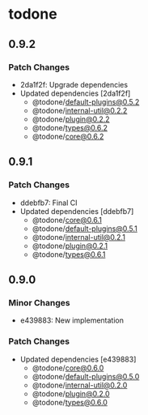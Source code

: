 # todone

## 0.9.2

### Patch Changes

- 2da1f2f: Upgrade dependencies
- Updated dependencies [2da1f2f]
  - @todone/default-plugins@0.5.2
  - @todone/internal-util@0.2.2
  - @todone/plugin@0.2.2
  - @todone/types@0.6.2
  - @todone/core@0.6.2

## 0.9.1

### Patch Changes

- ddebfb7: Final CI
- Updated dependencies [ddebfb7]
  - @todone/core@0.6.1
  - @todone/default-plugins@0.5.1
  - @todone/internal-util@0.2.1
  - @todone/plugin@0.2.1
  - @todone/types@0.6.1

## 0.9.0

### Minor Changes

- e439883: New implementation

### Patch Changes

- Updated dependencies [e439883]
  - @todone/core@0.6.0
  - @todone/default-plugins@0.5.0
  - @todone/internal-util@0.2.0
  - @todone/plugin@0.2.0
  - @todone/types@0.6.0
